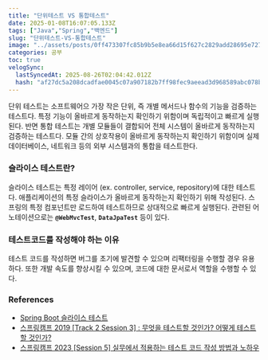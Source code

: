```yaml
---
title: "단위테스트 VS 통합테스트"
date: 2025-01-08T16:07:05.133Z
tags: ["Java","Spring","백엔드"]
slug: "단위테스트-VS-통합테스트"
image: "../assets/posts/0ff473307fc85b9b5e8ea66d15f627c2829add28695e7279fa1a33bb0c5ca8d4.png"
categories: 공부
toc: true
velogSync:
  lastSyncedAt: 2025-08-26T02:04:42.012Z
  hash: "af27dc5a208dcadfae0045c07a907182b7ff98fec9aeead3d968589abc078bfb"
---
```


단위 테스트는 소프트웨어으 가장 작은 단위, 즉 개별 메서드나 함수의 기능을 검증하는 테스트다. 특정 기능이 올바르게 동작하는지 확인하기 위함이며 독립적이고 빠르게 실행된다. 반면 통합 테스트는 개별 모듈들이 결합되어 전체 시스템이 올바르게 동작하는지 검증하는 테스트다. 모듈 간의 상호작용이 올바르게 동작하는지 확인하기 위함이며 실제 데이터베이스, 네트워크 등의 외부 시스템과의 통합을 테스트한다.

### 슬라이스 테스트란?
슬라이스 테스트는 특정 레이어 (ex. controller, service, repository)에 대한 테스트다. 애플리케이션의 특정 슬라이스가 올바르게 동작하는지 확인하기 위해 작성된다. 스프링의 특정 컴포넌트만 로드하여 테스트하므로 상대적으로 빠르게 실행된다. 관련된 어노테이션으로는 **`@WebMvcTest`**, **`DataJpaTest`** 등이 있다.

### 테스트코드를 작성해야 하는 이유
테스트 코드를 작성하면 버그를 초기에 발견할 수 있으며 리팩터링을 수행할 경우 유용하다. 또한 개발 속도를 향상시킬 수 있으며, 코드에 대한 문서로서 역할을 수행할 수 있다.

### References

- [Spring Boot 슬라이스 테스트](https://tecoble.techcourse.co.kr/post/2021-05-18-slice-test/)
- [스프링캠프 2019 [Track 2 Session 3] : 무엇을 테스트할 것인가? 어떻게 테스트할 것인가?](https://youtu.be/YdtknE_yPk4?feature=shared)
- [스프링캠프 2023 [Session 5] 실무에서 적용하는 테스트 코드 작성 방법과 노하우](https://youtu.be/XSkz0kO7J3w?feature=shared)